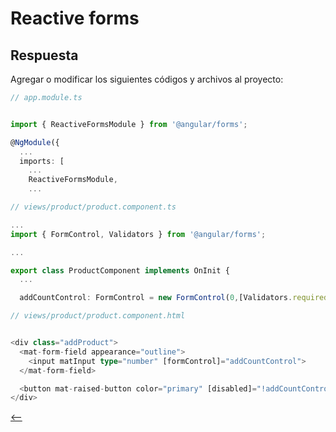 # Reactive forms

## Respuesta

Agregar o modificar los siguientes códigos y archivos al proyecto:

```ts
// app.module.ts


import { ReactiveFormsModule } from '@angular/forms';

@NgModule({
  ...
  imports: [
    ...
    ReactiveFormsModule,
    ...
```

```ts
// views/product/product.component.ts

...
import { FormControl, Validators } from '@angular/forms';

...

export class ProductComponent implements OnInit {
  ...

  addCountControl: FormControl = new FormControl(0,[Validators.required,Validators.min(1)]);

```

```ts
// views/product/product.component.html


<div class="addProduct">
  <mat-form-field appearance="outline">
    <input matInput type="number" [formControl]="addCountControl">
  </mat-form-field>

  <button mat-raised-button color="primary" [disabled]="!addCountControl.valid" (click)="addToCart()">AGREGAR AL CARRITO</button>
</div>
```

[<--](../reactive-forms.md)
